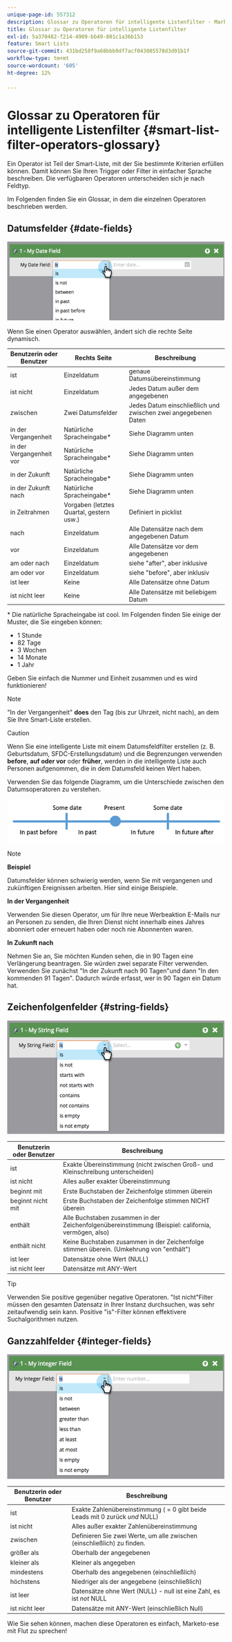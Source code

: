 ```yaml
---
unique-page-id: 557312
description: Glossar zu Operatoren für intelligente Listenfilter - Marketo-Dokumente - Produktdokumentation
title: Glossar zu Operatoren für intelligente Listenfilter
exl-id: 5a370482-f214-4909-bb49-801c1a36b153
feature: Smart Lists
source-git-commit: 431bd258f9a68bbb9df7acf043085578d3d91b1f
workflow-type: tm+mt
source-wordcount: '605'
ht-degree: 12%

---
```


# Glossar zu Operatoren für intelligente Listenfilter {#smart-list-filter-operators-glossary}

Ein Operator ist Teil der Smart-Liste, mit der Sie bestimmte Kriterien erfüllen können. Damit können Sie Ihren Trigger oder Filter in einfacher Sprache beschreiben. Die verfügbaren Operatoren unterscheiden sich je nach Feldtyp.

Im Folgenden finden Sie ein Glossar, in dem die einzelnen Operatoren beschrieben werden.

## Datumsfelder {#date-fields}

![](assets/image2014-9-10-17-3a15-3a47.png)

Wenn Sie einen Operator auswählen, ändert sich die rechte Seite dynamisch.

| Benutzerin oder Benutzer | Rechts Seite | Beschreibung |
|---|---|---|
| ist | Einzeldatum | genaue Datumsübereinstimmung |
| ist nicht | Einzeldatum | Jedes Datum außer dem angegebenen |
| zwischen | Zwei Datumsfelder | Jedes Datum einschließlich und zwischen zwei angegebenen Daten |
| in der Vergangenheit | Natürliche Spracheingabe&#42; | Siehe Diagramm unten |
| in der Vergangenheit vor | Natürliche Spracheingabe&#42; | Siehe Diagramm unten |
| in der Zukunft | Natürliche Spracheingabe&#42; | Siehe Diagramm unten |
| in der Zukunft nach | Natürliche Spracheingabe&#42; | Siehe Diagramm unten |
| in Zeitrahmen | Vorgaben (letztes Quartal, gestern usw.) | Definiert in picklist |
| nach | Einzeldatum | Alle Datensätze nach dem angegebenen Datum |
| vor | Einzeldatum | Alle Datensätze vor dem angegebenen |
| am oder nach | Einzeldatum | siehe &quot;after&quot;, aber inklusive |
| am oder vor | Einzeldatum | siehe &quot;before&quot;, aber inklusiv |
| ist leer | Keine | Alle Datensätze ohne Datum |
| ist nicht leer | Keine | Alle Datensätze mit beliebigem Datum |

&#42; Die natürliche Spracheingabe ist cool. Im Folgenden finden Sie einige der Muster, die Sie eingeben können:

* 1 Stunde
* 82 Tage
* 3 Wochen
* 14 Monate
* 1 Jahr

Geben Sie einfach die Nummer und Einheit zusammen und es wird funktionieren!

>[!NOTE]
>
>&quot;In der Vergangenheit&quot; **does** den Tag (bis zur Uhrzeit, nicht nach), an dem Sie Ihre Smart-Liste erstellen.

>[!CAUTION]
>
>Wenn Sie eine intelligente Liste mit einem Datumsfeldfilter erstellen (z. B. Geburtsdatum, SFDC-Erstellungsdatum) und die Begrenzungen verwenden **before**, **auf oder vor** oder **früher**, werden in die intelligente Liste auch Personen aufgenommen, die in dem Datumsfeld keinen Wert haben.

Verwenden Sie das folgende Diagramm, um die Unterschiede zwischen den Datumsoperatoren zu verstehen.

![](assets/image2014-9-10-17-3a15-3a58.png)

>[!NOTE]
>
>**Beispiel**
>
>Datumsfelder können schwierig werden, wenn Sie mit vergangenen und zukünftigen Ereignissen arbeiten. Hier sind einige Beispiele.
>
>**In der Vergangenheit**
>
>Verwenden Sie diesen Operator, um für Ihre neue Werbeaktion E-Mails nur an Personen zu senden, die Ihren Dienst nicht innerhalb eines Jahres abonniert oder erneuert haben oder noch nie Abonnenten waren.
>
>**In Zukunft nach**
>
>Nehmen Sie an, Sie möchten Kunden sehen, die in 90 Tagen eine Verlängerung beantragen. Sie würden zwei separate Filter verwenden. Verwenden Sie zunächst &quot;In der Zukunft nach 90 Tagen&quot;und dann &quot;In den kommenden 91 Tagen&quot;. Dadurch würde erfasst, wer in 90 Tagen ein Datum hat.

## Zeichenfolgenfelder {#string-fields}

![](assets/image2014-9-10-17-3a16-3a6.png)

| Benutzerin oder Benutzer | Beschreibung |
|---|---|
| ist | Exakte Übereinstimmung (nicht zwischen Groß- und Kleinschreibung unterscheiden) |
| ist nicht | Alles außer exakter Übereinstimmung |
| beginnt mit | Erste Buchstaben der Zeichenfolge stimmen überein |
| beginnt nicht mit | Erste Buchstaben der Zeichenfolge stimmen NICHT überein |
| enthält | Alle Buchstaben zusammen in der Zeichenfolgenübereinstimmung (Beispiel: california, vermögen, also) |
| enthält nicht | Keine Buchstaben zusammen in der Zeichenfolge stimmen überein. (Umkehrung von &quot;enthält&quot;) |
| ist leer | Datensätze ohne Wert (NULL) |
| ist nicht leer | Datensätze mit ANY-Wert |

>[!TIP]
>
>Verwenden Sie positive gegenüber negative Operatoren. &quot;Ist nicht&quot;Filter müssen den gesamten Datensatz in Ihrer Instanz durchsuchen, was sehr zeitaufwendig sein kann. Positive &quot;is&quot;-Filter können effektivere Suchalgorithmen nutzen.

## Ganzzahlfelder {#integer-fields}

![](assets/image2014-9-10-17-3a16-3a14.png)

<table> 
 <thead> 
  <tr> 
   <th colspan="1" rowspan="1">Benutzerin oder Benutzer</th> 
   <th colspan="1" rowspan="1">Beschreibung</th> 
  </tr> 
 </thead> 
 <tbody> 
  <tr> 
   <td colspan="1" rowspan="1">ist</td> 
   <td colspan="1" rowspan="1">Exakte Zahlenübereinstimmung ( = 0 gibt beide Leads mit 0 zurück <em>und</em> NULL)</td> 
  </tr> 
  <tr> 
   <td colspan="1" rowspan="1">ist nicht</td> 
   <td colspan="1" rowspan="1">Alles außer exakter Zahlenübereinstimmung</td> 
  </tr> 
  <tr> 
   <td colspan="1" rowspan="1">zwischen</td> 
   <td colspan="1" rowspan="1">Definieren Sie zwei Werte, um alle zwischen (einschließlich) zu finden.</td> 
  </tr> 
  <tr> 
   <td colspan="1" rowspan="1">größer als</td> 
   <td colspan="1" rowspan="1">Oberhalb der angegebenen</td> 
  </tr> 
  <tr> 
   <td colspan="1" rowspan="1">kleiner als</td> 
   <td colspan="1" rowspan="1">Kleiner als angegeben</td> 
  </tr> 
  <tr> 
   <td colspan="1" rowspan="1">mindestens</td> 
   <td colspan="1" rowspan="1">Oberhalb des angegebenen (einschließlich)</td> 
  </tr> 
  <tr> 
   <td colspan="1" rowspan="1">höchstens</td> 
   <td colspan="1" rowspan="1">Niedriger als der angegebene (einschließlich)</td> 
  </tr> 
  <tr> 
   <td colspan="1" rowspan="1">ist leer</td> 
   <td colspan="1" rowspan="1">Datensätze ohne Wert (NULL) - null ist eine Zahl, es ist <em>not</em> NULL</td> 
  </tr> 
  <tr> 
   <td colspan="1" rowspan="1">ist nicht leer</td> 
   <td colspan="1" rowspan="1">Datensätze mit ANY-Wert (einschließlich Null)</td> 
  </tr> 
 </tbody> 
</table>

Wie Sie sehen können, machen diese Operatoren es einfach, Marketo-ese mit Flut zu sprechen!
